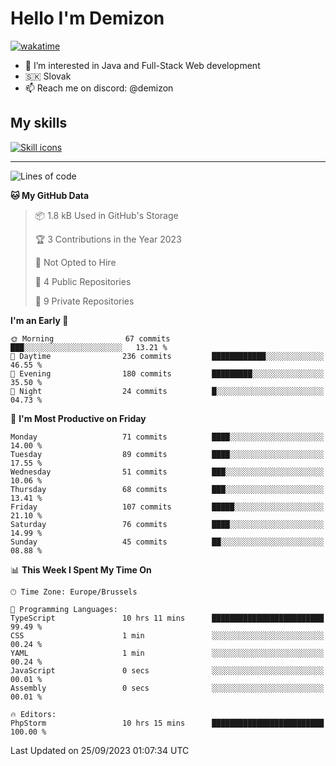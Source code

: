 # Hello I'm Demizon
[![wakatime](https://wakatime.com/badge/user/6ad1949f-d6d7-44f9-9eee-c35e54cc499b.svg)](https://wakatime.com/@6ad1949f-d6d7-44f9-9eee-c35e54cc499b)
- 👀 I’m interested in Java and Full-Stack Web development
- 🇸🇰 Slovak
- 📫 Reach me on discord: @demizon

## My skills
[![Skill icons](https://skillicons.dev/icons?i=java,js,ts,html,css,react,nextjs,tailwind,supabase,py,git,docker,linux,mysql,postgres,mongo&theme=dark)](https://github.com/Demizon3433)

---

<!--START_SECTION:waka-->
![Lines of code](https://img.shields.io/badge/From%20Hello%20World%20I%27ve%20Written-94.1%20thousand%20lines%20of%20code-blue)

**🐱 My GitHub Data** 

> 📦 1.8 kB Used in GitHub's Storage 
 > 
> 🏆 3 Contributions in the Year 2023
 > 
> 🚫 Not Opted to Hire
 > 
> 📜 4 Public Repositories 
 > 
> 🔑 9 Private Repositories 
 > 
**I'm an Early 🐤** 

```text
🌞 Morning                67 commits          ███░░░░░░░░░░░░░░░░░░░░░░   13.21 % 
🌆 Daytime                236 commits         ████████████░░░░░░░░░░░░░   46.55 % 
🌃 Evening                180 commits         █████████░░░░░░░░░░░░░░░░   35.50 % 
🌙 Night                  24 commits          █░░░░░░░░░░░░░░░░░░░░░░░░   04.73 % 
```
📅 **I'm Most Productive on Friday** 

```text
Monday                   71 commits          ████░░░░░░░░░░░░░░░░░░░░░   14.00 % 
Tuesday                  89 commits          ████░░░░░░░░░░░░░░░░░░░░░   17.55 % 
Wednesday                51 commits          ███░░░░░░░░░░░░░░░░░░░░░░   10.06 % 
Thursday                 68 commits          ███░░░░░░░░░░░░░░░░░░░░░░   13.41 % 
Friday                   107 commits         █████░░░░░░░░░░░░░░░░░░░░   21.10 % 
Saturday                 76 commits          ████░░░░░░░░░░░░░░░░░░░░░   14.99 % 
Sunday                   45 commits          ██░░░░░░░░░░░░░░░░░░░░░░░   08.88 % 
```


📊 **This Week I Spent My Time On** 

```text
🕑︎ Time Zone: Europe/Brussels

💬 Programming Languages: 
TypeScript               10 hrs 11 mins      █████████████████████████   99.49 % 
CSS                      1 min               ░░░░░░░░░░░░░░░░░░░░░░░░░   00.24 % 
YAML                     1 min               ░░░░░░░░░░░░░░░░░░░░░░░░░   00.24 % 
JavaScript               0 secs              ░░░░░░░░░░░░░░░░░░░░░░░░░   00.01 % 
Assembly                 0 secs              ░░░░░░░░░░░░░░░░░░░░░░░░░   00.01 % 

🔥 Editors: 
PhpStorm                 10 hrs 15 mins      █████████████████████████   100.00 % 
```


 Last Updated on 25/09/2023 01:07:34 UTC
<!--END_SECTION:waka-->
